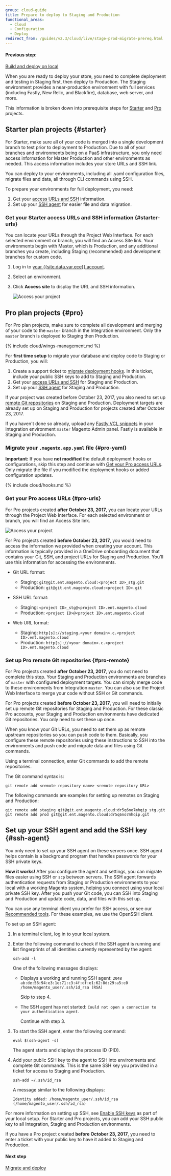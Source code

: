 ```yaml
---
group: cloud-guide
title: Prepare to deploy to Staging and Production
functional_areas:
  - Cloud
  - Configuration
  - Deploy
redirect_from: /guides/v2.3/cloud/live/stage-prod-migrate-prereq.html
---
```


#### Previous step:

[Build and deploy on local]({{page.baseurl}}/cloud/deploy/build-deploy-local.html)

When you are ready to deploy your store, you need to complete deployment and testing in Staging first, then deploy to Production. The Staging environment provides a near-production environment with full services (including Fastly, New Relic, and Blackfire), database, web server, and more.

This information is broken down into prerequisite steps for [Starter](#starter) and [Pro](#pro) projects.

## Starter plan projects {#starter}

For Starter, make sure all of your code is merged into a single development branch to test prior to deployment to Production. Due to all of your branches and environments being on a PaaS infrastructure, you only need access information for Master Production and other environments as needed. This access information includes your store URLs and SSH link.

You can deploy to your environments, including all .yaml configuration files, migrate files and data, all through CLI commands using SSH.

To prepare your environments for full deployment, you need:

1. Get your [access URLs and SSH](#starter-urls) information.
2. Set up your [SSH agent](#ssh-agent) for easier file and data migration.

### Get your Starter access URLs and SSH information {#starter-urls}

You can locate your URLs through the Project Web Interface. For each selected environment or branch, you will find an Access Site link. Your environments begin with Master, which is Production, and any additional branches you create, including Staging (recommended) and development branches for custom code.

1. Log in to [your {{site.data.var.ece}} account](https://accounts.magento.cloud).
2. Select an environment.
3. Click **Access site** to display the URL and SSH information.

   ![Access your project]({{site.baseurl}}/static/images/cloud_project-access-starter.png)

## Pro plan projects {#pro}

For Pro plan projects, make sure to complete all development and merging of your code to the `master` branch in the Integration environment. Only the `master` branch is deployed to Staging then Production.

{% include cloud/wings-management.md %}

For **first time setup** to migrate your database and deploy code to Staging or Production, you will:

1. Create a support ticket to [migrate deployment hooks](#pro-yaml). In this ticket, include your public SSH keys to add to Staging and Production.
2. Get your [access URLs and SSH](#pro-urls) for Staging and Production.
3. Set up your [SSH agent](#ssh-agent) for Staging and Production.

If your project was created before October 23, 2017, you also need to set up [remote Git repositories](#pro-remote) on Staging and Production. Deployment targets are already set up on Staging and Production for projects created after October 23, 2017.

If you haven't done so already, upload any [Fastly VCL snippets]({{page.baseurl}}/cloud/configure/configure-fastly.html#upload-vcl-snippets) in your Integration environment `master` Magento Admin panel. Fastly is available in Staging and Production.

### Migrate your `.magento.app.yaml` file {#pro-yaml}

**Important:** If you have **not modified** the default deployment hooks or configurations, skip this step and continue with [Get your Pro access URLs](#pro-urls). Only migrate the file if you modified the deployment hooks or added configuration updates.

{% include cloud/hooks.md %}

### Get your Pro access URLs  {#pro-urls}

For Pro projects created **after October 23, 2017**, you can locate your URLs through the Project Web Interface. For each selected environment or branch, you will find an Access Site link.

![Access your project]({{site.baseurl}}/static/images/cloud_project-access.png)

For Pro projects created **before October 23, 2017**, you would need to access the information we provided when creating your account. This information is typically provided in a OneDrive onboarding document that contains your Git, SSH, and project URLs for Staging and Production. You'll use this information for accessing the environments.

* Git URL format:

  * Staging: `git@git.ent.magento.cloud:<project ID>_stg.git`
  * Production: `git@git.ent.magento.cloud:<project ID>.git`

* SSH URL format:

  * Staging: `<project ID>_stg@<project ID>.ent.magento.cloud`
  * Production: `<project ID>@<project ID>.ent.magento.cloud`

* Web URL format:

  * Staging: `http[s]://staging.<your domain>.c.<project ID>.ent.magento.cloud`
  * Production: `http[s]://<your domain>.c.<project ID>.ent.magento.cloud`

### Set up Pro remote Git repositories {#pro-remote}

For Pro projects created **after October 23, 2017**, you do not need to complete this step. Your Staging and Production environments are branches of `master` with configured deployment targets. You can simply merge code to these environments from Integration `master`. You can also use the Project Web Interface to merge your code without SSH or Git commands.

For Pro projects created **before October 23, 2017**, you will need to initially set up remote Git repositories for Staging and Production. For these classic Pro accounts, your Staging and Production environments have dedicated Git repositories. You only need to set these up once.

When you know your Git URLs, you need to set them up as remote upstream repositories so you can push code to them. Basically, you configure these remote repositories using these instructions to SSH into the environments and push code and migrate data and files using Git commands.

Using a terminal connection, enter Git commands to add the remote repositories.

The Git command syntax is:

```
git remote add <remote repository name> <remote repository URL>
```

The following commands are examples for setting up remotes on Staging and Production:

```
git remote add staging git@git.ent.magento.cloud:dr5q6no7mhqip_stg.git
git remote add prod git@git.ent.magento.cloud:dr5q6no7mhqip.git
```

## Set up your SSH agent and add the SSH key {#ssh-agent}

You only need to set up your SSH agent on these servers once. SSH agent helps contain is a background program that handles passwords for your SSH private keys.

**How it works!** After you configure the agent and settings, you can migrate files easier using SSH or `scp` between servers. The SSH agent forwards authentication requests from Staging or Production environments to your local with a working Magento system, helping you connect using your local private SSH key. After you push your Git code, you can SSH into Staging and Production and update code, data, and files with this set up.

You can use any terminal client you prefer for SSH access, or see our [Recommended tools]({{page.baseurl}}/cloud/setup/setup-project-local-workspace.html#recommended-tools). For these examples, we use the OpenSSH client.

To set up an SSH agent:

1. In a terminal client, log in to your local system.
2. Enter the following command to check if the SSH agent is running and list fingerprints of all identities currently represented by the agent:

   ```
   ssh-add -l
   ```

   One of the following messages displays:

   * Displays a working and running SSH agent: `2048 ab:de:56:94:e3:1e:71:c3:4f:df:e1:62:8d:29:a5:c0 /home/magento_user/.ssh/id_rsa (RSA)`

     Skip to step 4.

   * The SSH agent has not started: `Could not open a connection to your authentication agent.`

     Continue with step 3.

3. To start the SSH agent, enter the following command:

   ```
   eval $(ssh-agent -s)
   ```

   The agent starts and displays the process ID (PID).

4. Add your public SSH key to the agent to SSH into environments and complete Git commands. This is the same SSH key you provided in a ticket for access to Staging and Production.

   ```
   ssh-add ~/.ssh/id_rsa
   ```

   A message similar to the following displays:

   ```
   Identity added: /home/magento_user/.ssh/id_rsa (/home/magento_user/.ssh/id_rsa)
   ```

For more information on setting up SSH, see [Enable SSH keys]({{page.baseurl}}/cloud/setup/enable-setup-ssh-keys.html) as part of your local setup. For Starter and Pro projects, you can add your SSH public key to all Integration, Staging and Production environments.

If you have a Pro project created **before October 23, 2017**, you need to enter a ticket with your public key to have it added to Staging and Production.

#### Next step

[Migrate and deploy]({{page.baseurl}}/cloud/deploy/migrate-files-data.html)

